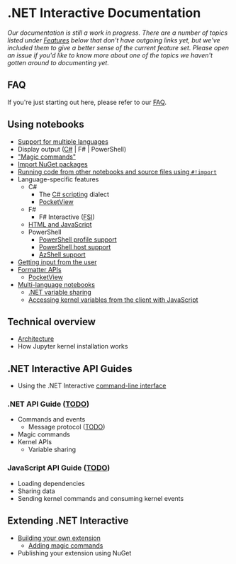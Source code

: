# .NET Interactive Documentation

_Our documentation is still a work in progress. There are a number of topics listed under [Features](#features) below that don't have outgoing links yet, but we've included them to give a better sense of the current feature set. Please open an issue if you'd like to know more about one of the topics we haven't gotten around to documenting yet._

## FAQ

If you're just starting out here, please refer to our [FAQ](./docs/FAQ.md).

## Using notebooks

* [Support for multiple languages](polyglot.md)
* Display output ([C#](display-output-csharp.md) | F# | PowerShell)
* ["Magic commands"](./magic-commands.md)
* [Import NuGet packages](nuget-overview.md)
* [Running code from other notebooks and source files using `#!import`](import-magic-command.md)
* Language-specific features
    * C#
        * The [C# scripting](https://docs.microsoft.com/en-us/archive/msdn-magazine/2016/january/essential-net-csharp-scripting) dialect
        * [PocketView](pocketview.md)
    * F#
        * F# Interactive ([FSI](https://docs.microsoft.com/en-us/dotnet/fsharp/tutorials/fsharp-interactive/))
    * [HTML and JavaScript](javascript-overview.md)
    * PowerShell
        * [PowerShell profile support](../samples/notebooks/powershell/Docs/Profile%20Support.ipynb)
        * [PowerShell host support](../samples/notebooks/powershell/Docs/Interactive-Host-Experience.ipynb)
        * [AzShell support](../samples/notebooks/powershell/Docs/Interact-With-Azure-Cloud-Shell.ipynb)
* [Getting input from the user](input-prompts.md)
* [Formatter APIs](formatting.md)
    * [PocketView](pocketview.md)
* [Multi-language notebooks](polyglot.md)
    * [.NET variable sharing](variable-sharing.md)
    * [Accessing kernel variables from the client with JavaScript](javascript-overview.md) 

## Technical overview

* [Architecture](kernels-overview.md)
* How Jupyter kernel installation works

## .NET Interactive API Guides

* Using the .NET Interactive [command-line interface](../src/dotnet-interactive/CommandLine/readme.md)

### .NET API Guide ([TODO](https://github.com/dotnet/interactive/issues/815))

* Commands and events
    * Message protocol ([TODO](https://github.com/dotnet/interactive/issues/813))
* Magic commands
* Kernel APIs
    * Variable sharing

### JavaScript API Guide ([TODO](https://github.com/dotnet/interactive/issues/814))

* Loading dependencies
* Sharing data
* Sending kernel commands and consuming kernel events
 
## Extending .NET Interactive

* [Building your own extension](extending-dotnet-interactive.md)
  * [Adding magic commands](extending-dotnet-interactive.md#adding-magic-commands)
* Publishing your extension using NuGet
